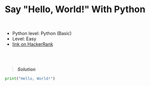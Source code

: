 # Say "Hello, World!" With Python

<br>

- Python level: Python (Basic)
- Level: Easy
- [link on HackerRank](https://www.hackerrank.com/challenges/py-hello-world/problem?isFullScreen=true)

<br>
<br>

> ***Solution***
> 

```python
print("Hello, World!")
```